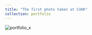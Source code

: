 ```yaml
---
title: "The first photo taken at CUHK"
collection: portfolio
---
```


![portfolio_x](portfolio_1.jpg)
